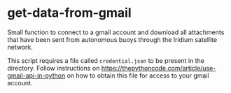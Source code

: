 # get-data-from-gmail

Small function to connect to a gmail account and download all attachments that have been sent from autonomous buoys through the Iridium satellite network.

This script requires a file called `credential.json` to be present in the directory. Follow instructions on https://thepythoncode.com/article/use-gmail-api-in-python on how to obtain this file for access to your gmail account.
